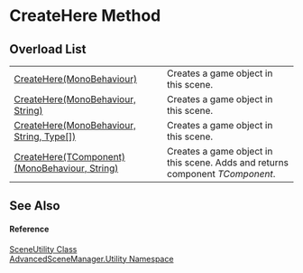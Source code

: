 # CreateHere Method


## Overload List
<table>
<tr>
<td><a href="M_AdvancedSceneManager_Utility_SceneUtility_CreateHere.md">CreateHere(MonoBehaviour)</a></td>
<td>Creates a game object in this scene.</td></tr>
<tr>
<td><a href="M_AdvancedSceneManager_Utility_SceneUtility_CreateHere_1.md">CreateHere(MonoBehaviour, String)</a></td>
<td>Creates a game object in this scene.</td></tr>
<tr>
<td><a href="M_AdvancedSceneManager_Utility_SceneUtility_CreateHere_2.md">CreateHere(MonoBehaviour, String, Type[])</a></td>
<td>Creates a game object in this scene.</td></tr>
<tr>
<td><a href="M_AdvancedSceneManager_Utility_SceneUtility_CreateHere__1.md">CreateHere(TComponent)(MonoBehaviour, String)</a></td>
<td>Creates a game object in this scene. Adds and returns component <em>TComponent</em>.</td></tr>
</table>

## See Also


#### Reference
<a href="T_AdvancedSceneManager_Utility_SceneUtility.md">SceneUtility Class</a>  
<a href="N_AdvancedSceneManager_Utility.md">AdvancedSceneManager.Utility Namespace</a>  
